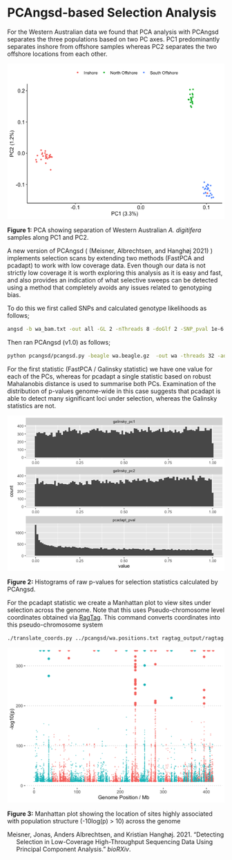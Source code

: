 PCAngsd-based Selection Analysis
================

For the Western Australian data we found that PCA analysis with PCAngsd
separates the three populations based on two PC axes. PC1 predominantly
separates inshore from offshore samples whereas PC2 separates the two
offshore locations from each other.

<img src="12.pcangsd_selection_files/figure-gfm/unnamed-chunk-2-1.png" width="672" />

**Figure 1:** PCA showing separation of Western Australian *A.
digitifera* samples along PC1 and PC2.

A new version of PCAngsd ( (Meisner, Albrechtsen, and Hanghøj 2021) )
implements selection scans by extending two methods (FastPCA and
pcadapt) to work with low coverage data. Even though our data is not
strictly low coverage it is worth exploring this analysis as it is easy
and fast, and also provides an indication of what selective sweeps can
be detected using a method that completely avoids any issues related to
genotyping bias.

To do this we first called SNPs and calculated genotype likelihoods as
follows;

``` bash
angsd -b wa_bam.txt -out all -GL 2 -nThreads 8 -doGlf 2 -SNP_pval 1e-6 -doMajorMinor 1 -doMaf 2 -doCounts 1 -minMaf 0.05 -minInd 67 -minMapQ 20 -minQ 20 -setMinDepth 750 -setMaxDepth 2500 -setMinDepthInd 3
```

Then ran PCAngsd (v1.0) as follows;

``` bash
python pcangsd/pcangsd.py -beagle wa.beagle.gz  -out wa -threads 32 -admix  -selection  -pcadapt    -selection_e 2  -snp_weights    -maf_save   -pi_save    -dosage_save    -sites_save     -tree 
```

For the first statistic (FastPCA / Galinsky statistic) we have one value
for each of the PCs, whereas for pcadapt a single statistic based on
robust Mahalanobis distance is used to summarise both PCs. Examination
of the distribution of p-values genome-wide in this case suggests that
pcadapt is able to detect many significant loci under selection, whereas
the Galinsky statistics are not.

<img src="12.pcangsd_selection_files/figure-gfm/unnamed-chunk-4-1.png" width="672" />

**Figure 2:** Histograms of raw p-values for selection statistics
calculated by PCAngsd.

For the pcadapt statistic we create a Manhattan plot to view sites under
selection across the genome. Note that this uses Pseudo-chromosome level
coordinates obtained via [RagTag](11.ragtag_scaffolding.md). This
command converts coordinates into this pseudo-chromosome system

``` bash
./translate_coords.py ../pcangsd/wa.positions.txt ragtag_output/ragtag.scaffolds.agp > ../pcangsd/wa.positions.scaf.txt
```

<img src="12.pcangsd_selection_files/figure-gfm/pcadapt-manhattan-plot-1.png" width="672" />

**Figure 3:** Manhattan plot showing the location of sites highly
associated with population structure (-10log(p) &gt; 10) across the
genome

<div id="refs" class="references csl-bib-body hanging-indent">

<div id="ref-Meisner2021-um" class="csl-entry">

Meisner, Jonas, Anders Albrechtsen, and Kristian Hanghøj. 2021.
“Detecting Selection in Low-Coverage High-Throughput Sequencing Data
Using Principal Component Analysis.” *bioRXiv*.

</div>

</div>
